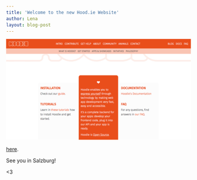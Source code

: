 ```yaml
---
title: 'Welcome to the new Hood.ie Website'
author: Lena
layout: blog-post
---
```


![Hood.ie Website Relaunch](/blog/images/201411/hoodie-screenshot-relaunch.png)

 [here][3].

See you in Salzburg!

<3

[1]: https://barcamp-sbg.at/
[2]: http://en.wikipedia.org/wiki/BarCamp
[3]: https://barcamp-sbg.at/#tickets
[4]: http://twitter.com/badboy_
[5]: http://twitter.com/lrnrd
[6]: https://barcamp-sbg.at/#hoodie
[7]: https://ti.to/concat/barcamp2014?release_id=flytcjmhntw
